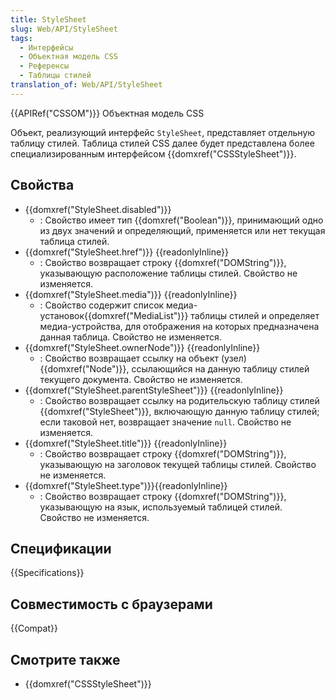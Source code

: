 ```yaml
---
title: StyleSheet
slug: Web/API/StyleSheet
tags:
  - Интерфейсы
  - Объектная модель CSS
  - Референсы
  - Таблицы стилей
translation_of: Web/API/StyleSheet
---
```


{{APIRef("CSSOM")}} Объектная модель CSS

Объект, реализующий интерфейс `StyleSheet`, представляет отдельную таблицу стилей. Таблица стилей CSS далее будет представлена более специализированным интерфейсом {{domxref("CSSStyleSheet")}}.

## Свойства

- {{domxref("StyleSheet.disabled")}}
  - : Свойство имеет тип {{domxref("Boolean")}}, принимающий одно из двух значений и определяющий, применяется или нет текущая таблица стилей.
- {{domxref("StyleSheet.href")}} {{readonlyInline}}
  - : Свойство возвращает строку {{domxref("DOMString")}}, указывающую расположение таблицы стилей. Свойство не изменяется.
- {{domxref("StyleSheet.media")}} {{readonlyInline}}
  - : Свойство содержит список медиа-установок{{domxref("MediaList")}} таблицы стилей и определяет медиа-устройства, для отображения на которых предназначена данная таблица. Свойство не изменяется.
- {{domxref("StyleSheet.ownerNode")}} {{readonlyInline}}
  - : Свойство возвращает ссылку на объект (узел){{domxref("Node")}}, ссылающийся на данную таблицу стилей текущего документа. Свойство не изменяется.
- {{domxref("StyleSheet.parentStyleSheet")}} {{readonlyInline}}
  - : Свойство возвращает ссылку на родительскую таблицу стилей {{domxref("StyleSheet")}}, включающую данную таблицу стилей; если таковой нет, возвращает значение `null`. Свойство не изменяется.
- {{domxref("StyleSheet.title")}} {{readonlyInline}}
  - : Свойство возвращает строку {{domxref("DOMString")}}, указывающую на заголовок текущей таблицы стилей. Свойство не изменяется.
- {{domxref("StyleSheet.type")}}{{readonlyInline}}
  - : Свойство возвращает строку {{domxref("DOMString")}}, указывающую на язык, используемый таблицей стилей. Свойство не изменяется.

## Спецификации

{{Specifications}}

## Совместимость с браузерами

{{Compat}}

## Смотрите также

- {{domxref("CSSStyleSheet")}}
